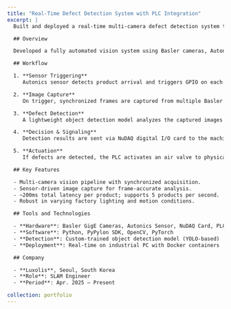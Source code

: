 ```yaml
---
title: "Real-Time Defect Detection System with PLC Integration"
excerpt: |
  Built and deployed a real-time multi-camera defect detection system triggered by external sensors, integrated with industrial PLCs to automatically reject faulty products on a live production line.

  ## Overview

  Developed a fully automated vision system using Basler cameras, Autonics sensors, and a NuDAQ card to detect defective items and trigger air valve-based rejection via PLCs. The system processes each item in under 200ms, handling up to 5 units per second on a live production line.

  ## Workflow

  1. **Sensor Triggering**  
     Autonics sensor detects product arrival and triggers GPIO on each Basler camera.

  2. **Image Capture**  
     On trigger, synchronized frames are captured from multiple Basler cameras covering different product angles.

  3. **Defect Detection**  
     A lightweight object detection model analyzes the captured images in real time to identify surface defects or misalignments.

  4. **Decision & Signaling**  
     Detection results are sent via NuDAQ digital I/O card to the machine's PLC.

  5. **Actuation**  
     If defects are detected, the PLC activates an air valve to physically push the faulty item off the conveyor belt.

  ## Key Features

  - Multi-camera vision pipeline with synchronized acquisition.
  - Sensor-driven image capture for frame-accurate analysis.
  - ~200ms total latency per product; supports 5 products per second.
  - Robust in varying factory lighting and motion conditions.

  ## Tools and Technologies

  - **Hardware**: Basler GigE Cameras, Autonics Sensor, NuDAQ Card, PLC, Pneumatic Air Valve  
  - **Software**: Python, PyPylon SDK, OpenCV, PyTorch  
  - **Detection**: Custom-trained object detection model (YOLO-based)  
  - **Deployment**: Real-time on industrial PC with Docker containers  

  ## Company

  - **Luxolis**, Seoul, South Korea  
  - **Role**: SLAM Engineer  
  - **Period**: Apr. 2025 – Present

collection: portfolio
---
```

